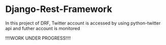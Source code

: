 # Django-Rest-Framework
In this project of DRF, Twitter account is accessed by using python-twitter api and futher account is monitored

!!!!WORK UNDER PROGRESS!!!!
